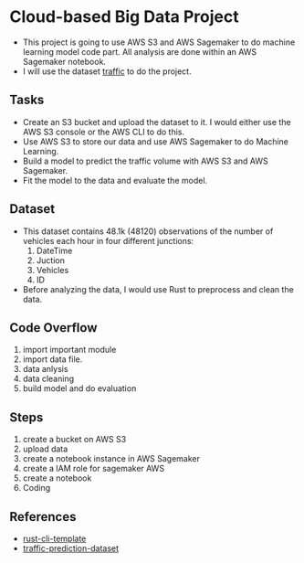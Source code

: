 # Cloud-based Big Data Project

- This project is going to use AWS S3 and AWS Sagemaker to do machine learning model code part. All analysis are done within an AWS Sagemaker notebook.
- I will use the dataset [traffic](https://www.kaggle.com/datasets/fedesoriano/traffic-prediction-dataset) to do the project.

## Tasks

- Create an S3 bucket and upload the dataset to it. I would either use the AWS S3 console or the AWS CLI to do this.
- Use AWS S3 to store our data and use AWS Sagemaker to do Machine Learning.
- Build a model to predict the traffic volume with AWS S3 and AWS Sagemaker.
- Fit the model to the data and evaluate the model.

## Dataset

- This dataset contains 48.1k (48120) observations of the number of vehicles each hour in four different junctions:
  1) DateTime
  2) Juction
  3) Vehicles
  4) ID
- Before analyzing the data, I would use Rust to preprocess and clean the data.

## Code Overflow

1. import important module   
2. import data file. 
3. data anlysis   
4. data cleaning   
5. build model and do evaluation

## Steps

1. create a bucket on AWS S3
2. upload data
3. create a notebook instance in AWS Sagemaker
4. create a IAM role for sagemaker AWS
5. create a notebook
6. Coding


## References

- [rust-cli-template](https://github.com/kbknapp/rust-cli-template)
- [traffic-prediction-dataset](https://www.kaggle.com/datasets/fedesoriano/traffic-prediction-dataset)
